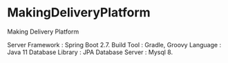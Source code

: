 # MakingDeliveryPlatform
Making Delivery Platform

Server Framework : Spring Boot 2.7.
Build Tool : Gradle, Groovy
Language : Java 11
Database Library : JPA
Database Server : Mysql 8.
